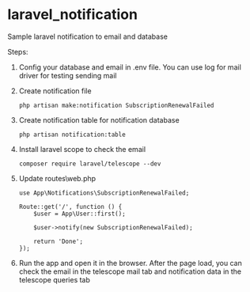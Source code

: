 # laravel_notification

Sample laravel notification to email and database

Steps:

1. Config your database and email in .env file. You can use log for mail driver for testing sending mail

2. Create notification file
    ```
    php artisan make:notification SubscriptionRenewalFailed
    ```

3. Create notification table for notification database
    ```
    php artisan notification:table
    ```

4. Install laravel scope to check the email
    ```
    composer require laravel/telescope --dev
    ```

5. Update routes\web.php
    ```
    use App\Notifications\SubscriptionRenewalFailed;

    Route::get('/', function () {
        $user = App\User::first();

        $user->notify(new SubscriptionRenewalFailed);
        
        return 'Done';
    });
    ```

6. Run the app and open it in the browser. After the page load, you can check the email in the telescope mail 
   tab and notification data in the telescope queries tab



